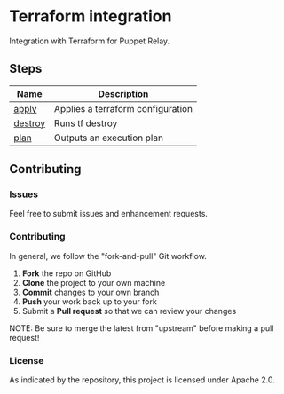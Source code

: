# Terraform integration

Integration with Terraform for Puppet Relay.

## Steps

| Name                     | Description                       |
|--------------------------|-----------------------------------|
|[apply](/steps/apply)     | Applies a terraform configuration |
|[destroy](/steps/destroy) | Runs tf destroy                   |
|[plan](/steps/plan)       | Outputs an execution plan         |

## Contributing

### Issues

Feel free to submit issues and enhancement requests.

### Contributing

In general, we follow the "fork-and-pull" Git workflow.

 1. **Fork** the repo on GitHub
 2. **Clone** the project to your own machine
 3. **Commit** changes to your own branch
 4. **Push** your work back up to your fork
 5. Submit a **Pull request** so that we can review your changes

NOTE: Be sure to merge the latest from "upstream" before making a pull request!

### License

As indicated by the repository, this project is licensed under Apache 2.0.

